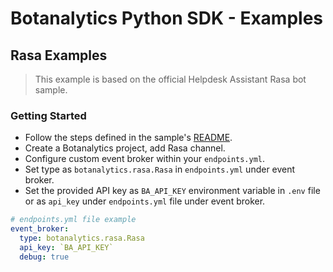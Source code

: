 # Botanalytics Python SDK - Examples

## Rasa Examples

> This example is based on the official Helpdesk Assistant Rasa bot sample.

### Getting Started

* Follow the steps defined in the sample's [README](/rasa/helpdesk-assistant/README.md).
* Create a Botanalytics project, add Rasa channel.
* Configure custom event broker within your `endpoints.yml`.
* Set type as `botanalytics.rasa.Rasa` in `endpoints.yml` under event broker.
* Set the provided API key as `BA_API_KEY` environment variable in `.env` file or as `api_key` under `endpoints.yml` file under event broker.

``` yaml
# endpoints.yml file example
event_broker:
  type: botanalytics.rasa.Rasa
  api_key: `BA_API_KEY`
  debug: true
```

